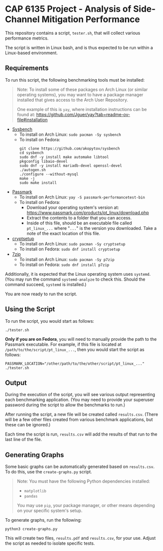 # CAP 6135 Project - Analysis of Side-Channel Mitigation Performance

This repository contains a script, `tester.sh`, that will collect various performance metrics.

The script is written in Linux bash, and is thus expected to be run within a Linux-based environment.

## Requirements

To run this script, the following benchmarking tools must be installed:

> Note: To install some of these packages on Arch Linux (or similar operating systems), you may want to have a package manager installed that gives access to the Arch User Repository.
>
> One example of this is `yay`, where installation instructions can be found at: https://github.com/Jguer/yay?tab=readme-ov-file#installation

- [Sysbench](https://github.com/akopytov/sysbench)
    - To install on Arch Linux: `sudo pacman -Sy sysbench`
    - To install on Fedora:
        ```
        git clone https://github.com/akopytov/sysbench
        cd sysbench
        sudo dnf -y install make automake libtool
        pkgconfig libaio-devel
        sudo dnf -y install mariadb-devel openssl-devel
        ./autogen.sh
        ./configure --without-mysql
        make -j
        sudo make install
        ```
- [Passmark](https://www.passmark.com/products/pt_linux/index.php)
    - To install on Arch Linux: `yay -S passmark-performancetest-bin`
    - To install on Fedora:
        - Download your operating system's version at: https://www.passmark.com/products/pt_linux/download.php
        - Extract the contents to a folder that you can access.
        - Inside of this file, should be an executable file called `pt_linux_...` where "`...`" is the version you downloaded. Take a note of the exact location of this file.
- [cryptsetup](https://gitlab.com/cryptsetup/cryptsetup/)
    - To install on Arch Linux: `sudo pacman -Sy cryptsetup`
    - To install on Fedora: `sudo dnf install cryptsetup`
- [7zip](https://github.com/p7zip-project/p7zip)
    - To install on Arch Linux: `sudo pacman -Sy p7zip`
    - To install on Fedora: `sudo dnf install p7zip`

Additionally, it is expected that the Linux operating system uses `systemd`. (You may run the command `systemd-analyze` to check this. Should the command succeed, `systemd` is installed.)

You are now ready to run the script.


## Using the Script

To run the script, you would start as follows:

```
./tester.sh
```

**Only if you are on Fedora**, you will need to manually provide the path to the Passmark executable. For example, if this file is located at `/path/to/the/script/pt_linux_...`, then you would start the script as follows:

```
PASSMARK_LOCATION="/other/path/to/the/other/script/pt_linux_..." ./tester.sh
```


## Output

During the execution of the script, you will see various output representing each benchmarking application. (You may need to provide your superuser password during the script to allow the benchmarks to run.)

After running the script, a new file will be created called `results.csv`. (There will be a few other files created from various benchmark applications, but these can be ignored.)

Each time the script is run, `results.csv` will add the results of that run to the last line of the file.


## Generating Graphs

Some basic graphs can be automatically generated based on `results.csv`. To do this, use the `create-graphs.py` script.

> Note: You must have the following Python dependencies installed:
>
> - `matplotlib`
> - `pandas`
>
> You may use `pip`, your package manager, or other means depending on your specific system's setup.

To generate graphs, run the following:

```
python3 create-graphs.py
```

This will create two files, `results.pdf` and `results.csv`, for your use. Adjust the script as needed to isolate specific tests.
